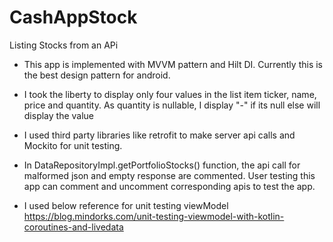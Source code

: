 # CashAppStock
Listing Stocks from an APi

* This app is implemented with MVVM pattern and Hilt DI. Currently this 
is the best design pattern for android.

* I took the liberty to display only four values in the list item ticker, name, price and quantity. 
As quantity is nullable, I display "-" if its null else will display the value

* I used third party libraries like retrofit to make server api calls and Mockito for unit testing. 

* In DataRepositoryImpl.getPortfolioStocks() function, the api call for malformed json and empty response 
are commented. User testing this app can comment and uncomment corresponding apis to test the app.

* I used below reference for unit testing viewModel
https://blog.mindorks.com/unit-testing-viewmodel-with-kotlin-coroutines-and-livedata